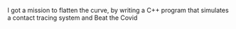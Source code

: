 I got a mission to flatten the curve, by writing a C++ program that simulates a contact tracing system and Beat the Covid